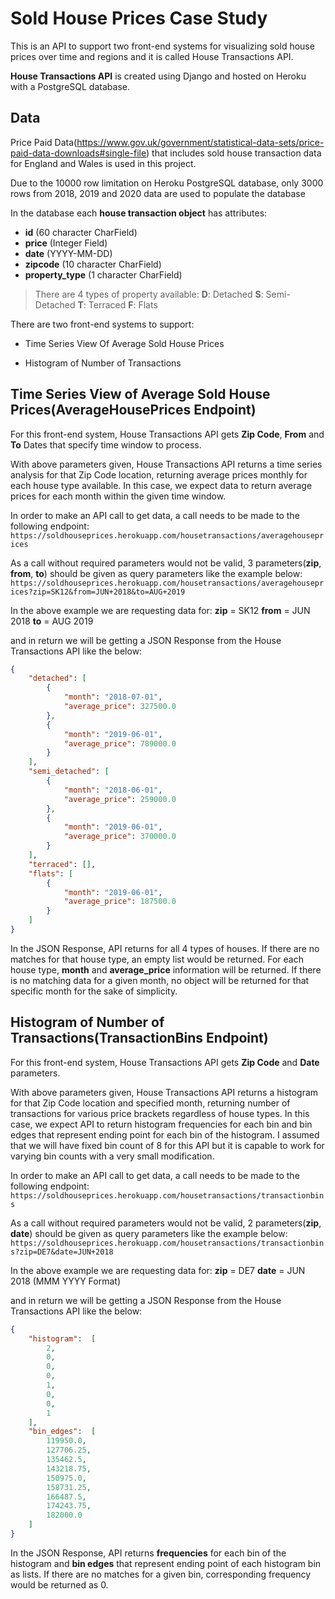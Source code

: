 # Sold House Prices Case Study

This is an API to support two front-end systems for visualizing sold house prices over time and regions and it is called House Transactions API.

**House Transactions API** is created using Django and hosted on Heroku with a PostgreSQL database. 

## Data
Price Paid Data(https://www.gov.uk/government/statistical-data-sets/price-paid-data-downloads#single-file) that includes sold house transaction data for England and Wales is used in this project.

Due to the 10000 row limitation on Heroku PostgreSQL database, only 3000 rows from 2018, 2019 and 2020 data are used to populate the database

In the database each **house transaction object** has attributes:
- **id** (60 character CharField)
- **price** (Integer Field)
- **date** (YYYY-MM-DD)
- **zipcode** (10 character CharField)
- **property_type** (1 character CharField)
> There are 4 types of property available:
> **D**: Detached
> **S**: Semi-Detached
> **T**: Terraced
> **F**: Flats

There are two front-end systems to support:

- Time Series View Of Average Sold House Prices

- Histogram of Number of Transactions

## Time Series View of Average Sold House Prices(AverageHousePrices Endpoint)

For this front-end system, House Transactions API gets **Zip Code**, **From** and **To** Dates that specify time window to process.

With above parameters given, House Transactions API returns a time series analysis for that Zip Code location, returning average prices monthly for each house type available. In this case, we expect data to return average prices for each month within the given time window.

In order to make an API call to get data, a call needs to be made to the following endpoint: `https://soldhouseprices.herokuapp.com/housetransactions/averagehouseprices`

As a call without required parameters would not be valid, 3 parameters(**zip**, **from**, **to**) should be given as query parameters like the example below:
`https://soldhouseprices.herokuapp.com/housetransactions/averagehouseprices?zip=SK12&from=JUN+2018&to=AUG+2019`

In the above example we are requesting data for: 
**zip** = SK12
**from** = JUN 2018
**to** = AUG 2019

and in return we will be getting a JSON Response from the House Transactions API like the below:

```json
{
    "detached": [
        {
            "month": "2018-07-01",
            "average_price": 327500.0
        },
        {
            "month": "2019-06-01",
            "average_price": 789000.0
        }
    ],
    "semi_detached": [
        {
            "month": "2018-06-01",
            "average_price": 259000.0
        },
        {
            "month": "2019-06-01",
            "average_price": 370000.0
        }
    ],
    "terraced": [],
    "flats": [
        {
            "month": "2019-06-01",
            "average_price": 187500.0
        }
    ]
}
```

In the JSON Response, API returns for all 4 types of houses. If there are no matches for that house type, an empty list would be returned. For each house type, **month** and **average_price** information will be returned. If there is no matching data for a given month, no object will be returned for that specific month for the sake of simplicity.

## Histogram of Number of Transactions(TransactionBins Endpoint)

For this front-end system, House Transactions API gets **Zip Code** and **Date** parameters.

With above parameters given, House Transactions API returns a histogram for that Zip Code location and specified month, returning number of transactions for various price brackets regardless of house types. In this case, we expect API to return histogram frequencies for each bin and bin edges that represent ending point for each bin of the histogram. I assumed that we will have fixed bin count of 8 for this API but it is capable to work for varying bin counts with a very small modification.

In order to make an API call to get data, a call needs to be made to the following endpoint: `https://soldhouseprices.herokuapp.com/housetransactions/transactionbins`

As a call without required parameters would not be valid, 2 parameters(**zip**, **date**) should be given as query parameters like the example below:
`https://soldhouseprices.herokuapp.com/housetransactions/transactionbins?zip=DE7&date=JUN+2018`

In the above example we are requesting data for: 
**zip** = DE7
**date** = JUN 2018 (MMM YYYY Format)

and in return we will be getting a JSON Response from the House Transactions API like the below:

```json
{
	"histogram":  [
		2,
		0,
		0,
		0,
		1,
		0,
		0,
		1
	],
	"bin_edges":  [
		119950.0,
		127706.25,
		135462.5,
		143218.75,
		150975.0,
		158731.25,
		166487.5,
		174243.75,
		182000.0
	]
}
```
In the JSON Response, API returns **frequencies** for each bin of the histogram and **bin edges** that represent ending point of each histogram bin as lists. If there are no matches for a given bin, corresponding frequency would be returned as 0. 